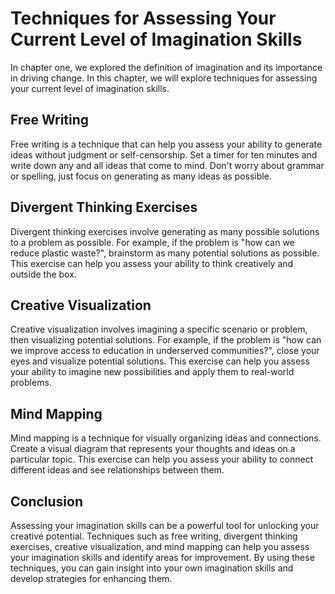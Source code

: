 Techniques for Assessing Your Current Level of Imagination Skills
===============================================================================================================

In chapter one, we explored the definition of imagination and its importance in driving change. In this chapter, we will explore techniques for assessing your current level of imagination skills.

Free Writing
------------

Free writing is a technique that can help you assess your ability to generate ideas without judgment or self-censorship. Set a timer for ten minutes and write down any and all ideas that come to mind. Don't worry about grammar or spelling, just focus on generating as many ideas as possible.

Divergent Thinking Exercises
----------------------------

Divergent thinking exercises involve generating as many possible solutions to a problem as possible. For example, if the problem is "how can we reduce plastic waste?", brainstorm as many potential solutions as possible. This exercise can help you assess your ability to think creatively and outside the box.

Creative Visualization
----------------------

Creative visualization involves imagining a specific scenario or problem, then visualizing potential solutions. For example, if the problem is "how can we improve access to education in underserved communities?", close your eyes and visualize potential solutions. This exercise can help you assess your ability to imagine new possibilities and apply them to real-world problems.

Mind Mapping
------------

Mind mapping is a technique for visually organizing ideas and connections. Create a visual diagram that represents your thoughts and ideas on a particular topic. This exercise can help you assess your ability to connect different ideas and see relationships between them.

Conclusion
----------

Assessing your imagination skills can be a powerful tool for unlocking your creative potential. Techniques such as free writing, divergent thinking exercises, creative visualization, and mind mapping can help you assess your imagination skills and identify areas for improvement. By using these techniques, you can gain insight into your own imagination skills and develop strategies for enhancing them.


